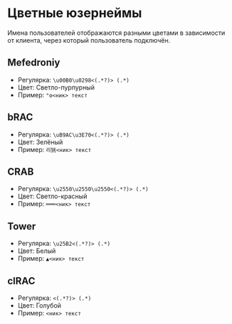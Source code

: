 # Цветные юзернеймы

Имена пользователей отображаются разными цветами в зависимости от клиента, через который пользователь подключён.

## Mefedroniy
- Регулярка: `\u00B0\u0298<(.*?)> (.*)`
- Цвет: Светло-пурпурный
- Пример: `°ʘ<ник> текст`

## bRAC

- Регулярка: `\uB9AC\u3E70<(.*?)> (.*)`
- Цвет: Зелёный
- Пример: `리㹰<ник> текст`

## CRAB

- Регулярка: `\u2550\u2550\u2550<(.*?)> (.*)`
- Цвет: Светло-красный
- Пример: `═══<ник> текст`

## Tower

- Регулярка: `\u25B2<(.*?)> (.*)`
- Цвет: Белый
- Пример: `▲<ник> текст`

## clRAC

- Регулярка: `<(.*?)> (.*)`
- Цвет: Голубой
- Пример: `<ник> текст`
